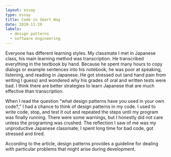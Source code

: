 ```yaml
---
layout: essay
type: essay
title: Code in Smart Way
date: 2018-11-29
labels:
  - design patterns
  - software engineering
---
```


<p> Everyone has different learning styles. My classmate I met in Japanese class, his main learning method was transcription. He transcribed everything in the textbook by hand. Because he spent many hours to copy dialogs or example sentences into his notebook, he was poor at speaking, listening, and reading in Japanese. He got stressed out (and hand pain from writing I guess) and wondered why his grades of oral and written tests were bad. I think there are better strategies to learn Japanese that are much effective than transcription. 

<p> When I read the question “what design patterns have you used in your own code?,” I had a chance to think of design patterns in my code. I used to write code, stop, and test it out and repeated the steps until my program was finally running. There were some warnings, but I honestly did not care unless the programing was crushed. The reflection I saw of me was my unproductive Japanese classmate; I spent long time for bad code, got stressed and tired.  

<p> According to the article, design patterns provides a guideline for dealing with particular problems that might arise during development. 
